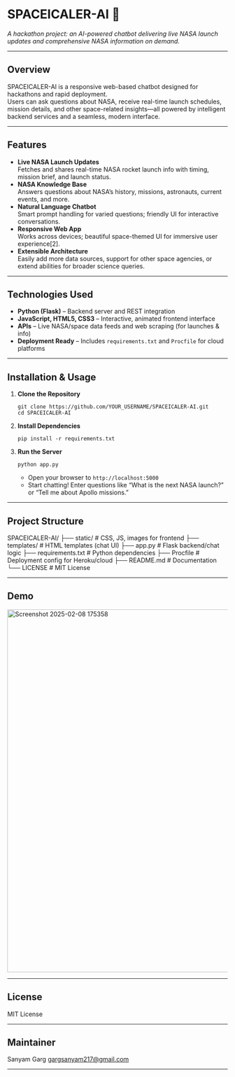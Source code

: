 # SPACEICALER-AI 🚀

_A hackathon project: an AI-powered chatbot delivering live NASA launch updates and comprehensive NASA information on demand._

---

## Overview

SPACEICALER-AI is a responsive web-based chatbot designed for hackathons and rapid deployment.  
Users can ask questions about NASA, receive real-time launch schedules, mission details, and other space-related insights—all powered by intelligent backend services and a seamless, modern interface.

---

## Features

- **Live NASA Launch Updates**  
  Fetches and shares real-time NASA rocket launch info with timing, mission brief, and launch status.
- **NASA Knowledge Base**  
  Answers questions about NASA’s history, missions, astronauts, current events, and more.
- **Natural Language Chatbot**  
  Smart prompt handling for varied questions; friendly UI for interactive conversations.
- **Responsive Web App**  
  Works across devices; beautiful space-themed UI for immersive user experience[2].
- **Extensible Architecture**  
  Easily add more data sources, support for other space agencies, or extend abilities for broader science queries.

---

## Technologies Used

- **Python (Flask)** – Backend server and REST integration
- **JavaScript, HTML5, CSS3** – Interactive, animated frontend interface
- **APIs** – Live NASA/space data feeds and web scraping (for launches & info)
- **Deployment Ready** – Includes `requirements.txt` and `Procfile` for cloud platforms

---

## Installation & Usage

1. **Clone the Repository**
    ```
    git clone https://github.com/YOUR_USERNAME/SPACEICALER-AI.git
    cd SPACEICALER-AI
    ```

2. **Install Dependencies**
    ```
    pip install -r requirements.txt
    ```

3. **Run the Server**
    ```
    python app.py
    ```
    - Open your browser to `http://localhost:5000`  
    - Start chatting! Enter questions like “What is the next NASA launch?” or “Tell me about Apollo missions.”

---

## Project Structure
SPACEICALER-AI/
├── static/ # CSS, JS, images for frontend
├── templates/ # HTML templates (chat UI)
├── app.py # Flask backend/chat logic
├── requirements.txt # Python dependencies
├── Procfile # Deployment config for Heroku/cloud
├── README.md # Documentation
└── LICENSE # MIT License

---

## Demo

<img width="1333" height="829" alt="Screenshot 2025-02-08 175358" src="https://github.com/user-attachments/assets/c9a61ce9-cf7c-43eb-bf09-b9bf385bc87d" />


---

## License

MIT License

---

## Maintainer
Sanyam Garg
gargsanyam217@gmail.com

---



